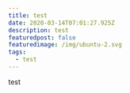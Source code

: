 ```yaml
---
title: test
date: 2020-03-14T07:01:27.925Z
description: test
featuredpost: false
featuredimage: /img/ubuntu-2.svg
tags:
  - test
---
```

test